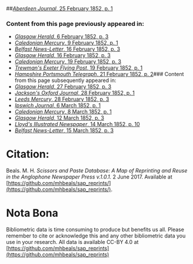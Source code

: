 ##[*Aberdeen Journal*, 25 February 1852, p. 1](https://mhbeals.github.io/sap_html/Aberdeen-Journal/Aberdeen-Journal-25-February-1852-p-1)

### Content from this page previously appeared in:
+ [*Glasgow Herald*, 6 February 1852, p. 3](https://mhbeals.github.io/sap_html/Glasgow-Herald/Glasgow-Herald-6-February-1852-p-3)
+ [*Caledonian Mercury*, 9 February 1852, p. 1](https://mhbeals.github.io/sap_html/Caledonian-Mercury/Caledonian-Mercury-9-February-1852-p-1)
+ [*Belfast News-Letter*, 16 February 1852, p. 3](https://mhbeals.github.io/sap_html/Belfast-News-Letter/Belfast-News-Letter-16-February-1852-p-3)
+ [*Glasgow Herald*, 16 February 1852, p. 3](https://mhbeals.github.io/sap_html/Glasgow-Herald/Glasgow-Herald-16-February-1852-p-3)
+ [*Caledonian Mercury*, 19 February 1852, p. 3](https://mhbeals.github.io/sap_html/Caledonian-Mercury/Caledonian-Mercury-19-February-1852-p-3)
+ [*Trewman's Exeter Flying Post*, 19 February 1852, p. 1](https://mhbeals.github.io/sap_html/Trewman's-Exeter-Flying-Post/Trewman's-Exeter-Flying-Post-19-February-1852-p-1)
+ [*Hampshire Portsmouth Telegraph*, 21 February 1852, p. 2](https://mhbeals.github.io/sap_html/Hampshire-Portsmouth-Telegraph/Hampshire-Portsmouth-Telegraph-21-February-1852-p-2)### Content from this page subsequently appeared in:
+ [*Glasgow Herald*, 27 February 1852, p. 3](https://mhbeals.github.io/sap_html/Glasgow-Herald/Glasgow-Herald-27-February-1852-p-3)
+ [*Jackson's Oxford Journal*, 28 February 1852, p. 1](https://mhbeals.github.io/sap_html/Jackson's-Oxford-Journal/Jackson's-Oxford-Journal-28-February-1852-p-1)
+ [*Leeds Mercury*, 28 February 1852, p. 3](https://mhbeals.github.io/sap_html/Leeds-Mercury/Leeds-Mercury-28-February-1852-p-3)
+ [*Ipswich Journal*, 6 March 1852, p. 1](https://mhbeals.github.io/sap_html/Ipswich-Journal/Ipswich-Journal-6-March-1852-p-1)
+ [*Caledonian Mercury*, 8 March 1852, p. 1](https://mhbeals.github.io/sap_html/Caledonian-Mercury/Caledonian-Mercury-8-March-1852-p-1)
+ [*Glasgow Herald*, 12 March 1852, p. 3](https://mhbeals.github.io/sap_html/Glasgow-Herald/Glasgow-Herald-12-March-1852-p-3)
+ [*Lloyd's Illustrated Newspaper*, 14 March 1852, p. 10](https://mhbeals.github.io/sap_html/Lloyd's-Illustrated-Newspaper/Lloyd's-Illustrated-Newspaper-14-March-1852-p-10)
+ [*Belfast News-Letter*, 15 March 1852, p. 3](https://mhbeals.github.io/sap_html/Belfast-News-Letter/Belfast-News-Letter-15-March-1852-p-3)
                    
# Citation: 

Beals. M. H. *Scissors and Paste Database: A Map of Reprinting and Reuse in the Anglophone Newspaper Press v.1.0.1.* 2 June 2017. Available at [https://github.com/mhbeals/sap_reprints/](https://github.com/mhbeals/sap_reprints/). 
                    
# Nota Bona

Bibliometric data is time consuming to produce but benefits us all. Please remember to cite or acknowledge this and any other bibliometric data you use in your research. All data is available CC-BY 4.0 at [https://github.com/mhbeals/sap_reprints](https://github.com/mhbeals/sap_reprints)